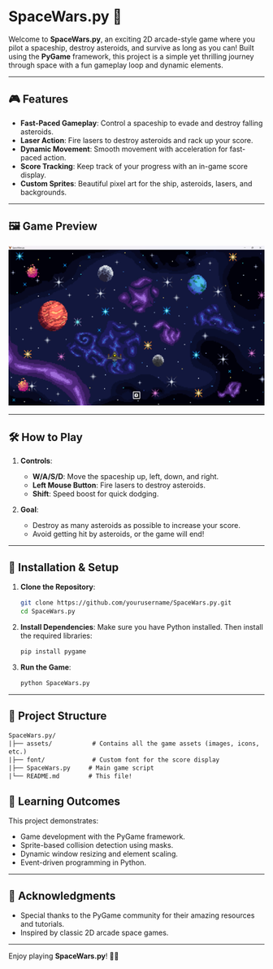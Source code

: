 # SpaceWars.py 🚀

Welcome to **SpaceWars.py**, an exciting 2D arcade-style game where you pilot a spaceship, destroy asteroids, and survive as long as you can! Built using the **PyGame** framework, this project is a simple yet thrilling journey through space with a fun gameplay loop and dynamic elements.

---

## 🎮 Features

- **Fast-Paced Gameplay**: Control a spaceship to evade and destroy falling asteroids.
- **Laser Action**: Fire lasers to destroy asteroids and rack up your score.
- **Dynamic Movement**: Smooth movement with acceleration for fast-paced action.
- **Score Tracking**: Keep track of your progress with an in-game score display.
- **Custom Sprites**: Beautiful pixel art for the ship, asteroids, lasers, and backgrounds.

---

## 🖼️ Game Preview

![Game Screenshot](assets/screenshot.png)

---

## 🛠️ How to Play

1. **Controls**:
   - **W/A/S/D**: Move the spaceship up, left, down, and right.
   - **Left Mouse Button**: Fire lasers to destroy asteroids.
   - **Shift**: Speed boost for quick dodging.

2. **Goal**:
   - Destroy as many asteroids as possible to increase your score.
   - Avoid getting hit by asteroids, or the game will end!

---

## 🚀 Installation & Setup

1. **Clone the Repository**:
   ```bash
   git clone https://github.com/yourusername/SpaceWars.py.git
   cd SpaceWars.py
   ```

2. **Install Dependencies**:
   Make sure you have Python installed. Then install the required libraries:
   ```bash
   pip install pygame
   ```

3. **Run the Game**:
   ```bash
   python SpaceWars.py
   ```

---

## 📂 Project Structure

```
SpaceWars.py/
|├── assets/           # Contains all the game assets (images, icons, etc.)
|├── font/             # Custom font for the score display
|├── SpaceWars.py     # Main game script
|└── README.md        # This file!
```

## 📖 Learning Outcomes

This project demonstrates:

- Game development with the PyGame framework.
- Sprite-based collision detection using masks.
- Dynamic window resizing and element scaling.
- Event-driven programming in Python.

---

## 🎉 Acknowledgments

- Special thanks to the PyGame community for their amazing resources and tutorials.
- Inspired by classic 2D arcade space games.

---

Enjoy playing **SpaceWars.py**! 🚀✨

